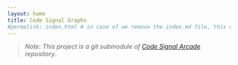 ```yaml
---
layout: home
title: Code Signal Graphs
#permalink: index.html # in case of we remove the index.md file, this doc will be the index page
---
```


> _Note: This project is a git submodule of [Code Signal Arcade](https://github.com/code-signal/code-signal-arcade) repository_.
